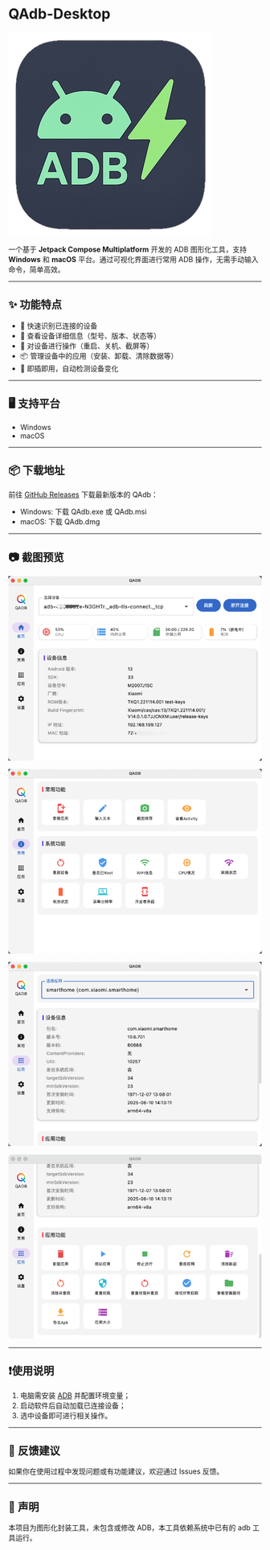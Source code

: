 # QAdb-Desktop

![LOGO](composeApp/src/desktopMain/composeResources/drawable/ic_logo.png)

一个基于 **Jetpack Compose Multiplatform** 开发的 ADB 图形化工具，支持 **Windows** 和 **macOS** 平台。通过可视化界面进行常用 ADB 操作，无需手动输入命令，简单高效。

---

## ✨ 功能特点

- 🚀 快速识别已连接的设备
- 🧾 查看设备详细信息（型号、版本、状态等）
- 📱 对设备进行操作（重启、关机、截屏等）
- 📦 管理设备中的应用（安装、卸载、清除数据等）
- 🔌 即插即用，自动检测设备变化

---

## 🖥 支持平台

- Windows
- macOS

---

## 📦 下载地址

前往 [GitHub Releases](https://github.com/ludoven/QAdb-Desktop/releases) 下载最新版本的 QAdb：

- Windows: 下载 QAdb.exe 或 QAdb.msi
- macOS: 下载 QAdb.dmg

---

## 📷 截图预览

![Home](qadb-1.png)

![Common](qadb-2.png)

![App](qadb-3.png)

![App](qadb-4.png)

---

## ❗️使用说明

1. 电脑需安装 [ADB](https://developer.android.com/tools/adb) 并配置环境变量；
2. 启动软件后自动加载已连接设备；
3. 选中设备即可进行相关操作。

---

## 📮 反馈建议

如果你在使用过程中发现问题或有功能建议，欢迎通过 Issues 反馈。

---

## 📌 声明

本项目为图形化封装工具，未包含或修改 ADB，本工具依赖系统中已有的 adb 工具运行。
